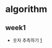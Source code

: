 # algorithm



## week1

- 숫자 추측하기 [1]

  [1]: http://59.23.150.58/30stair/guessing_game/guessing_game.php?pname=guessing_game

  

  

